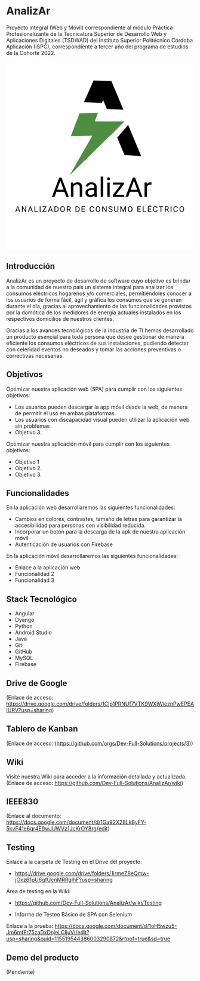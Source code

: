 # AnalizAr
Proyecto integral (Web y Móvil) correspondiente al módulo Práctica Profesionalizante de la Tecnicatura Superior de Desarrollo Web y Aplicaciones Digitales (TSDWAD) del Instituto Superior Politécnico Córdoba Aplicación (ISPC), correspondiente a tercer año del programa de estudios de la Cohorte 2022.

![imagen](https://github.com/Dev-Full-Solutions/AnalizArApp/blob/main/Imagenes/AnalizAr.jpg)

## Introducción
AnalizAr es un proyecto de desarrollo de software cuyo objetivo es brindar a la comunidad de nuestro país un sistema integral para analizar los consumos eléctricos hogareños y/o comerciales, permitiéndoles conocer a los usuarios de forma fácil, ágil y gráfica los consumos que se generan durante el día, gracias al aprovechamiento de las funcionalidades provistos por la domótica de los medidores de energía actuales instalados en los respectivos domicilios de nuestros clientes.

Gracias a los avances tecnológicos de la industria de TI hemos desarrollado un producto esencial para toda persona que desee gestionar de manera eficiente los consumos eléctricos de sus instalaciones, pudiendo detectar con celeridad eventos no deseados y tomar las acciones preventivas o correctivas necesarias.

## Objetivos
Optimizar nuestra aplicación web (SPA) para cumplir con los siguientes objetivos:
- Los usuarios pueden descargar la app móvil desde la web, de manera de permitir el uso en ambas plataformas.
- Los usuarios con discapacidad visual pueden utilizar la aplicación web sin problemas
- Objetivo 3.

Optimizar nuestra aplicación móvil para cumplir con los siguientes objetivos:
- Objetivo 1
- Objetivo 2.
- Objetivo 3.

## Funcionalidades
En la aplicación web desarrollaremos las siguientes funcionalidades:
- Cambios en colores, contrastes, tamaño de letras para garantizar la accesibilidad para personas con visibilidad reducida.
- Incorporar un botón para la descarga de la apk de nuestra aplicación móvil
- Autenticación de usuarios con Firebase

En la aplicación móvil desarrollaremos las siguientes funcionalidades:
- Enlace a la aplicación web
- Funcionalidad 2
- Funcionalidad 3

## Stack Tecnológico
- Angular
- Dyango
- Python
- Android Studio
- Java
- Git
- GitHub
- MySQL
- Firebase

## Drive de Google
(Enlace de acceso: https://drive.google.com/drive/folders/1CIp1PRNUf7VTK9WXjWleznPwEPEAIURV?usp=sharing)

## Tablero de Kanban
(Enlace de acceso: (https://github.com/orgs/Dev-Full-Solutions/projects/3))

## Wiki
Visite nuestra Wiki para acceder a la información detallada y actualizada.
(Enlace de acceso: https://github.com/Dev-Full-Solutions/AnalizAr/wiki)

## IEEE830
(Enlace al documento: https://docs.google.com/document/d/1Ga92X28Lk8yFY-5kvF41e6qr4E9wJUWVz1JcKrOY8rg/edit)

## Testing
Enlace a la carpeta de Testing en el Drive del proyecto: 
- https://drive.google.com/drive/folders/1irmeZ8eQmw-jOxz61pU6gfUcnMRRgIhF?usp=sharing
 
Área de testing en la Wiki:
- https://github.com/Dev-Full-Solutions/AnalizAr/wiki/Testing
  
- Informe de Testeo Básico de SPA con Selenium

Enlace a la prueba: https://docs.google.com/document/d/1oH5wzu5-Jm6mfFr75zaDxDnjeLCIjuVI/edit?usp=sharing&ouid=115519544386003290872&rtpof=true&sd=true
  
## Demo del producto
(Pendiente)
